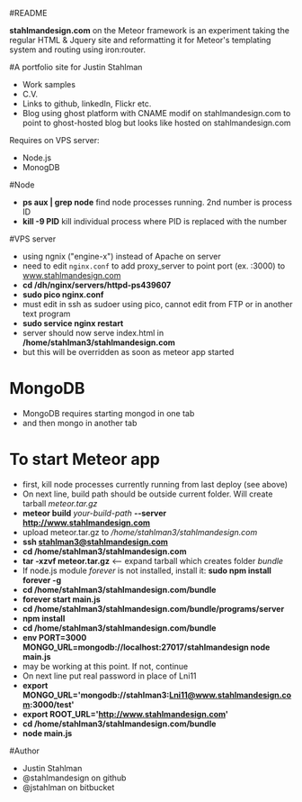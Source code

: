 #README

**stahlmandesign.com** on the Meteor framework is an experiment taking the regular HTML & Jquery site and reformatting it for Meteor's templating system and routing using iron:router.

#A portfolio site for Justin Stahlman

- Work samples
- C.V.
- Links to github, linkedIn, Flickr etc.
- Blog using ghost platform with CNAME modif on stahlmandesign.com to point to ghost-hosted blog but looks like hosted on stahlmandesign.com

Requires on VPS server:
- Node.js
- MonogDB

#Node
- **ps aux | grep node** find node processes running. 2nd number is process ID
- **kill -9 PID** kill individual process where PID is replaced with the number

#VPS server

- using ngnix ("engine-x") instead of Apache on server
- need to edit ```nginx.conf``` to add proxy_server to point port (ex. :3000) to www.stahlmandesign.com
- **cd /dh/nginx/servers/httpd-ps439607**
- **sudo pico nginx.conf**
- must edit in ssh as sudoer using pico, cannot edit from FTP or in another text program
- **sudo service nginx restart**
- server should now serve index.html in **/home/stahlman3/stahlmandesign.com**
- but this will be overridden as soon as meteor app started

# MongoDB
- MongoDB requires starting mongod in one tab
- and then mongo in another tab

# To start Meteor app
- first, kill node processes currently running from last deploy (see above)
- On next line, build path should be outside current folder. Will create tarball *meteor.tar.gz*
- **meteor build** *your-build-path* **--server http://www.stahlmandesign.com**
- upload meteor.tar.gz to */home/stahlman3/stahlmandesign.com*
- **ssh stahlman3@stahlmandesign.com**
- **cd /home/stahlman3/stahlmandesign.com**
- **tar -xzvf meteor.tar.gz** <-- expand tarball which creates folder *bundle*
- If node.js module *forever* is not installed, install it: **sudo npm install forever -g**
- **cd /home/stahlman3/stahlmandesign.com/bundle**
- **forever start main.js**
- **cd /home/stahlman3/stahlmandesign.com/bundle/programs/server**
- **npm install**
- **cd /home/stahlman3/stahlmandesign.com/bundle**
- **env PORT=3000 MONGO_URL=mongodb://localhost:27017/stahlmandesign node main.js**
- may be working at this point. If not, continue
- On next line put real password in place of Lni11
- **export MONGO_URL='mongodb://stahlman3:Lni11@www.stahlmandesign.com:3000/test'**
- **export ROOT_URL='http://www.stahlmandesign.com'**
- **cd /home/stahlman3/stahlmandesign.com/bundle**
- **node main.js**

#Author

- Justin Stahlman
- @stahlmandesign on github
- @jstahlman on bitbucket